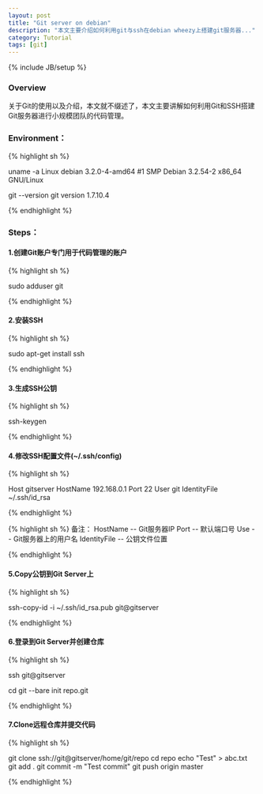 ```yaml
---
layout: post
title: "Git server on debian"
description: "本文主要介绍如何利用git与ssh在debian wheezy上搭建git服务器..."
category: Tutorial
tags: [git]
---
```

{% include JB/setup %}

### Overview
关于Git的使用以及介绍，本文就不缀述了，本文主要讲解如何利用Git和SSH搭建Git服务器进行小规模团队的代码管理。

### Environment：
{% highlight sh %}

uname -a
Linux debian 3.2.0-4-amd64 #1 SMP Debian 3.2.54-2 x86_64 GNU/Linux 

git --version
git version 1.7.10.4

{% endhighlight %}

### Steps：

#### 1.创建Git账户专门用于代码管理的账户
{% highlight sh %}

sudo adduser git

{% endhighlight %}
#### 2.安装SSH
{% highlight sh %}

sudo apt-get install ssh

{% endhighlight %}

#### 3.生成SSH公钥
{% highlight sh %}

ssh-keygen

{% endhighlight %}

#### 4.修改SSH配置文件(~/.ssh/config)

{% highlight sh %}

Host        gitserver
    HostName        192.168.0.1
    Port            22
    User            git
    IdentityFile    ~/.ssh/id_rsa

{% endhighlight %}

{% highlight sh %}
备注：
HostName     -- Git服务器IP
Port         -- 默认端口号
Use          -- Git服务器上的用户名
IdentityFile -- 公钥文件位置

{% endhighlight %}

#### 5.Copy公钥到Git Server上

{% highlight sh %}

ssh-copy-id -i ~/.ssh/id_rsa.pub git@gitserver

{% endhighlight %}

#### 6.登录到Git Server并创建仓库

{% highlight sh %}

ssh git@gitserver

cd
git --bare init repo.git

{% endhighlight %}

#### 7.Clone远程仓库并提交代码

{% highlight sh %}

git clone ssh://git@gitserver/home/git/repo
cd repo
echo "Test" > abc.txt
git add .
git commit -m "Test commit"
git push origin master

{% endhighlight %}
